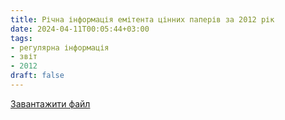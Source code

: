 ```yaml
---
title: Річна інформація емітента цінних паперів за 2012 рік
date: 2024-04-11T00:05:44+03:00
tags:
- регулярна інформація
- звіт
- 2012
draft: false
---
```


[Завантажити файл](mtc_report_2012.pdf)